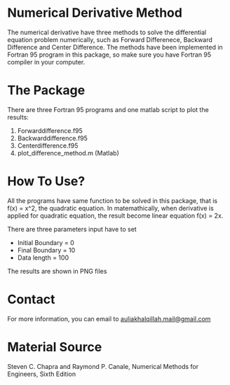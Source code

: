 # Numerical Derivative Method
The numerical derivative have three methods to solve the differential equation problem numerically, such as Forward Differenece, Backward Difference and Center Difference. The methods have been implemented in Fortran 95 program in this package, so make sure you have Fortran 95 compiler in your computer.
# The Package
There are three Fortran 95 programs and one matlab script to plot the results:
1. Forwarddifference.f95
2. Backwarddifference.f95
3. Centerdifference.f95
4. plot_difference_method.m (Matlab)
# How To Use?
All the programs have same function to be solved in this package, that is f(x) = x^2, the quadratic equation. In matemathically, when derivative is applied for quadratic equation, the result become linear equation f(x) = 2x.

There are three parameters input have to set
  - Initial Boundary = 0
  - Final Boundary = 10
  - Data length = 100

The results are shown in PNG files
# Contact
For more information, you can email to auliakhalqillah.mail@gmail.com
# Material Source
Steven C. Chapra and Raymond P. Canale, Numerical Methods for Engineers, Sixth Edition

